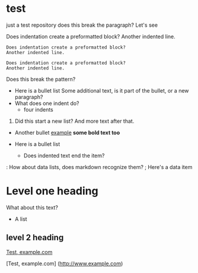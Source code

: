 # test
just a test repository
 does this break the paragraph?
Let's see

 Does indentation create a preformatted block?
 Another indented line.

    Does indentation create a preformatted block?
    Another indented line.

    Does indentation create a preformatted block?
    Another indented line.
Does this break the pattern?

* Here is a bullet list
Some additional text, is it part of the bullet, or a new paragraph?
 * What does one indent do?
    * four indents
1. Did this start a new list?
And more text after that.
* Another bullet
[example](http://www.example.com)
**some bold text too**

* Here is a bullet list
    * Does indented text end the item?

: How about data lists, does markdown recognize them?
; Here's a data item

# Level one heading
What about this text?

* A list
## level 2 heading

[Test, example.com](http://www.example.com)

[Test, example.com]
(http://www.example.com)
